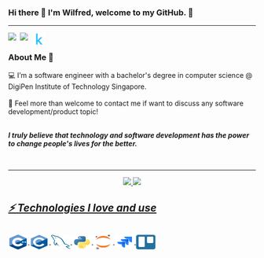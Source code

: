 ### Hi there 👋 I'm Wilfred, welcome to my GitHub. 🌱

<hr />

<a href="https://www.linkedin.com/in/wilfred-ng/">
  <img align="left" width="24px" src="https://cdn.jsdelivr.net/npm/simple-icons@v3/icons/linkedin.svg"  />
</a>
<a href="mailto:wilfred.njh@gmail.com">
  <img align="left" width="26px" src="https://cdn.jsdelivr.net/npm/simple-icons@v3/icons/gmail.svg" />
</a>
<a href="https://www.kaggle.com/nekomaster88">
  <img align="left" width="26px" src="https://raw.githubusercontent.com/devicons/devicon/master/icons/kaggle/kaggle-original.svg" />
</a>
<br/>

### About Me 🚀
💻 I’m a software engineer with a bachelor's degree in computer science @ DigiPen Institute of Technology Singapore. </br> </br>
💬 Feel more than welcome to contact me if want to discuss any software development/product topic! </br></br>
   
 <b><i>I truly believe that technology and software development has the power to change people's lives for the better. 
    
<br/>
<hr />

<div align="center">
<a href="https://github.com/wilfredNJH">
<img height="180em" src="https://github-readme-stats.vercel.app/api?username=wilfredNJH&show_icons=true&theme=gradient&include_all_commits=true&count_private=true"/>
<img height="180em" src="https://github-readme-stats.vercel.app/api/top-langs/?username=wilfredNJH&layout=compact&langs_count=7&theme=gradient"/>
</div>


## ⚡ Technologies I love and use
  
<div style="display: inline_block"><br>
  <img align="center" alt="cpp" height="30" width="40" src="https://raw.githubusercontent.com/devicons/devicon/master/icons/cplusplus/cplusplus-original.svg">
  <img align="center" alt="c" height="30" width="40" src="https://raw.githubusercontent.com/devicons/devicon/master/icons/c/c-original.svg">
  <img align="center" alt="mysql" height="30" width="40" src="https://raw.githubusercontent.com/devicons/devicon/master/icons/mysql/mysql-original.svg">
  <img align="center" alt="python" height="30" width="40" src="https://raw.githubusercontent.com/devicons/devicon/master/icons/python/python-original.svg">
  <img align="center" alt="jupyter" height="30" width="40" src="https://raw.githubusercontent.com/devicons/devicon/master/icons/jupyter/jupyter-original.svg">
  <img align="center" alt="jira" height="30" width="40" src="https://raw.githubusercontent.com/devicons/devicon/master/icons/jira/jira-original.svg">
  <img align="center" alt="trello" height="30" width="40" src="https://raw.githubusercontent.com/devicons/devicon/master/icons/trello/trello-plain.svg">
</div>

